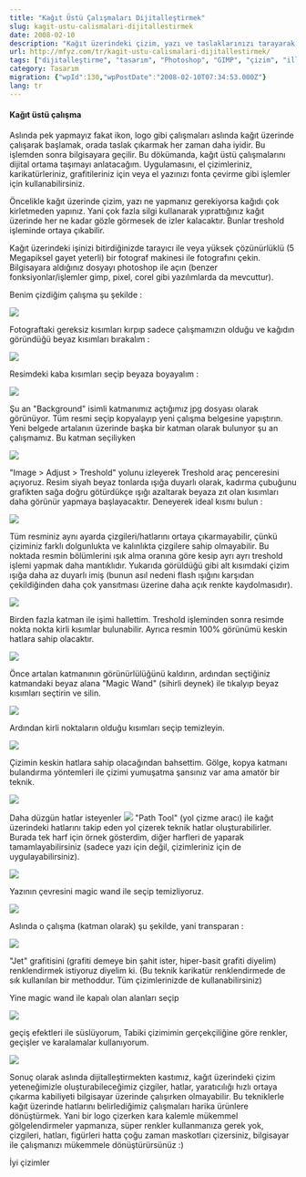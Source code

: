 ```yaml
---
title: "Kağıt Üstü Çalışmaları Dijitalleştirmek"
slug: kagit-ustu-calismalari-dijitallestirmek
date: 2008-02-10
description: "Kağıt üzerindeki çizim, yazı ve taslaklarınızı tarayarak veya fotoğraflayarak dijital ortama aktarma adımları. Photoshop/GIMP gibi araçlarla temizleme, Threshold ile siyah-beyaz dönüştürme ve renklendirme teknikleri."
url: http://mfyz.com/tr/kagit-ustu-calismalari-dijitallestirmek/
tags: ["dijitalleştirme", "tasarım", "Photoshop", "GIMP", "çizim", "illüstrasyon", "grafik tasarım", "eğitim", "kağıttan dijitale", "Threshold", "Path aracı", "logo tasarımı", "ikon tasarımı", "dijital sanat"]
category: Tasarım
migration: {"wpId":130,"wpPostDate":"2008-02-10T07:34:53.000Z"}
lang: tr
---
```


#### Kağıt üstü çalışma

Aslında pek yapmayız fakat ikon, logo gibi çalışmaları aslında kağıt üzerinde çalışarak başlamak, orada taslak çıkarmak her zaman daha iyidir. Bu işlemden sonra bilgisayara geçilir. Bu dökümanda, kağıt üstü çalışmalarını dijital ortama taşımayı anlatacağım. Uygulamasını, el çizimleriniz, karikatürleriniz, grafitileriniz için veya el yazınızı fonta çevirme gibi işlemler için kullanabilirsiniz.

Öncelikle kağıt üzerinde çizim, yazı ne yapmanız gerekiyorsa kağıdı çok kirletmeden yapınız. Yani çok fazla silgi kullanarak yıprattığınız kağıt üzerinde her ne kadar gözle görmesek de izler kalacaktır. Bunlar treshold işleminde ortaya çıkabilir.

Kağıt üzerindeki işinizi bitirdiğinizde tarayıcı ile veya yüksek çözünürlüklü (5 Megapiksel gayet yeterli) bir fotograf makinesi ile fotografını çekin. Bilgisayara aldığınız dosyayı photoshop ile açın (benzer fonksiyonlar/işlemler gimp, pixel, corel gibi yazılımlarda da mevcuttur).

Benim çizdiğim çalışma şu şekilde :

![](/images/archive/tr/2008/02/1.jpg)

Fotograftaki gereksiz kısımları kırpıp sadece çalışmamızın olduğu ve kağıdın göründüğü beyaz kısımları bırakalım :

![](/images/archive/tr/2008/02/2.jpg)

Resimdeki kaba kısımları seçip beyaza boyayalım :

![](/images/archive/tr/2008/02/3.jpg)

Şu an "Background" isimli katmanımız açtığımız jpg dosyası olarak görünüyor. Tüm resmi seçip kopyalayıp yeni çalışma belgesine yapıştırın. Yeni belgede artalanın üzerinde başka bir katman olarak bulunyor şu an çalışmamız. Bu katman seçiliyken

![](/images/archive/tr/2008/02/4.jpg)

"Image > Adjust > Treshold" yolunu izleyerek Treshold araç penceresini açıyoruz. Resim siyah beyaz tonlarda ışığa duyarlı olarak, kadırma çubuğunu grafikten sağa doğru götürdükçe ışığı azaltarak beyaza zıt olan kısımları daha görünür yapmaya başlayacaktır. Deneyerek ideal kısmı bulun :

![](/images/archive/tr/2008/02/5.jpg)

Tüm resminiz aynı ayarda çizgileri/hatlarını ortaya çıkarmayabilir, çünkü çiziminiz farklı dolgunlukta ve kalınlıkta çizgilere sahip olmayabilir. Bu noktada resmin bölümlerini ışık alma oranına göre kesip ayrı ayrı treshold işlemi yapmak daha mantıklıdır. Yukarıda görüldüğü gibi alt kısımdaki çizim ışığa daha az duyarlı imiş (bunun asıl nedeni flash ışığını karşıdan çekildiğinden daha çok yansıtması üzerine daha açık renkte kaydolmasıdır).

![](/images/archive/tr/2008/02/6.jpg)

Birden fazla katman ile işimi hallettim. Treshold işleminden sonra resimde nokta nokta kirli kısımlar bulunabilir. Ayrıca resmin 100% görünümü keskin hatlara sahip olacaktır.

![](/images/archive/tr/2008/02/7.jpg)

Önce artalan katmanının görünürlülüğünü kaldırın, ardından seçtiğiniz katmandaki beyaz alana "Magic Wand" (sihirli deynek) ile tıkalyıp beyaz kısımları seçtirin ve silin.

![](/images/archive/tr/2008/02/8.jpg)

Ardından kirli noktaların olduğu kısımları seçip temizleyin.

![](/images/archive/tr/2008/02/9.jpg)

Çizimin keskin hatlara sahip olacağından bahsettim. Gölge, kopya katmanı bulandırma yöntemleri ile çizimi yumuşatma şansınız var ama amatör bir teknik.

![](/images/archive/tr/2008/02/10.jpg)

Daha düzgün hatlar isteyenler ![](/images/archive/tr/2008/02/11.jpg) "Path Tool" (yol çizme aracı) ile kağıt üzerindeki hatlarını takip eden yol çizerek teknik hatlar oluşturabilirler. Burada tek harf için örnek gösterdim, diğer harfleri de yaparak tamamlayabilirsiniz (sadece yazı için değil, çizimleriniz için de uygulayabilirsiniz).

![](/images/archive/tr/2008/02/12.jpg)

Yazının çevresini magic wand ile seçip temizliyoruz.

![](/images/archive/tr/2008/02/13.jpg)

Aslında o çalışma (katman olarak) şu şekilde, yani transparan :

![](/images/archive/tr/2008/02/14.jpg)

"Jet" grafitisini (grafiti demeye bin şahit ister, hiper-basit grafiti diyelim) renklendirmek istiyoruz diyelim ki. (Bu teknik karikatür renklendirmede de sık kullanılan bir methoddur. Tüm çizimlerinizde de kullanabilirsiniz)

Yine magic wand ile kapalı olan alanları seçip

![](/images/archive/tr/2008/02/15.jpg)

geçiş efektleri ile süslüyorum, Tabiki çizimimin gerçekçiliğine göre renkler, geçişler ve karalamalar kullanıyorum.

![](/images/archive/tr/2008/02/16.jpg)

Sonuç olarak aslında dijitalleştirmekten kastımız, kağıt üzerindeki çizim yeteneğimizle oluşturabileceğimiz çizgiler, hatlar, yaratıcılığı hızlı ortaya çıkarma kabiliyeti bilgisayar üzerinde çalışırken olmayabilir. Bu tekniklerle kağıt üzerinde hatlarını belirlediğimiz çalışmaları harika ürünlere dönüştürmek. Yani bir logo çizerken kara kalemle mükemmel gölgelendirmeler yapmanıza, süper renkler kullanmanıza gerek yok, çizgileri, hatları, figürleri hatta çoğu zaman maskotları çizersiniz, bilgisayar ile çalışmanızı mükemmele dönüştürürsünüz :)

İyi çizimler
